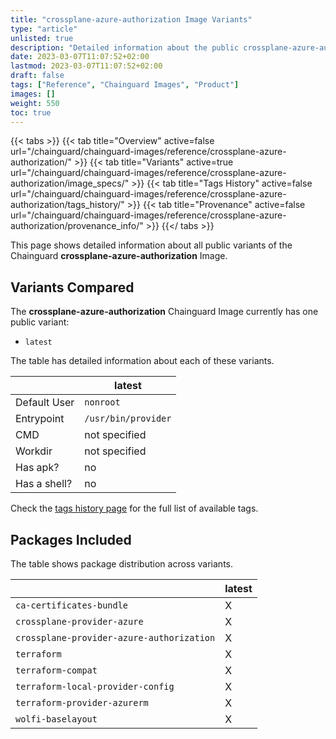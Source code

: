 ```yaml
---
title: "crossplane-azure-authorization Image Variants"
type: "article"
unlisted: true
description: "Detailed information about the public crossplane-azure-authorization Chainguard Image variants"
date: 2023-03-07T11:07:52+02:00
lastmod: 2023-03-07T11:07:52+02:00
draft: false
tags: ["Reference", "Chainguard Images", "Product"]
images: []
weight: 550
toc: true
---
```


{{< tabs >}}
{{< tab title="Overview" active=false url="/chainguard/chainguard-images/reference/crossplane-azure-authorization/" >}}
{{< tab title="Variants" active=true url="/chainguard/chainguard-images/reference/crossplane-azure-authorization/image_specs/" >}}
{{< tab title="Tags History" active=false url="/chainguard/chainguard-images/reference/crossplane-azure-authorization/tags_history/" >}}
{{< tab title="Provenance" active=false url="/chainguard/chainguard-images/reference/crossplane-azure-authorization/provenance_info/" >}}
{{</ tabs >}}

This page shows detailed information about all public variants of the Chainguard **crossplane-azure-authorization** Image.

## Variants Compared
The **crossplane-azure-authorization** Chainguard Image currently has one public variant: 

- `latest`

The table has detailed information about each of these variants.

|              | latest              |
|--------------|---------------------|
| Default User | `nonroot`           |
| Entrypoint   | `/usr/bin/provider` |
| CMD          | not specified       |
| Workdir      | not specified       |
| Has apk?     | no                  |
| Has a shell? | no                  |

Check the [tags history page](/chainguard/chainguard-images/reference/crossplane-azure-authorization/tags_history/) for the full list of available tags.

## Packages Included
The table shows package distribution across variants.

|                                           | latest |
|-------------------------------------------|--------|
| `ca-certificates-bundle`                  | X      |
| `crossplane-provider-azure`               | X      |
| `crossplane-provider-azure-authorization` | X      |
| `terraform`                               | X      |
| `terraform-compat`                        | X      |
| `terraform-local-provider-config`         | X      |
| `terraform-provider-azurerm`              | X      |
| `wolfi-baselayout`                        | X      |


